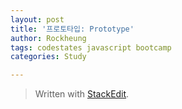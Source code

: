 ```yaml
---
layout: post
title: '프로토타입: Prototype'
author: Rockheung
tags: codestates javascript bootcamp
categories: Study

---
```




> Written with [StackEdit](https://stackedit.io/).



